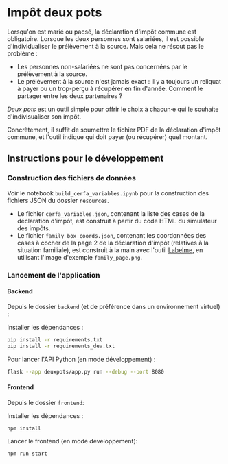 # Impôt deux pots

Lorsqu'on est marié ou pacsé, la déclaration d'impôt commune est obligatoire. Lorsque les deux personnes
sont salariées, il est possible d'individualiser le prélèvement à la source. Mais cela ne résout pas le
problème :
- Les personnes non-salariées ne sont pas concernées par le prélèvement à la source.
- Le prélèvement à la source n'est jamais exact : il y a toujours un reliquat à payer ou un trop-perçu 
à récupérer en fin d'année. Comment le partager entre les deux partenaires ?

_Deux pots_ est un outil simple pour offrir le choix à chacun·e qui le souhaite d'indivisualiser son impôt.

Concrètement, il suffit de soumettre le fichier PDF de la déclaration d'impôt commune, et l'outil indique qui 
doit payer (ou récupérer) quel montant.

## Instructions pour le développement

### Construction des fichiers de données

Voir le notebook `build_cerfa_variables.ipynb` pour la construction des fichiers JSON du dossier `resources`.
- Le fichier `cerfa_variables.json`, contenant la liste des cases de la déclaration d'impôt,
est construit à partir du code HTML du simulateur des impôts.
- Le fichier `family_box_coords.json`, contenant les coordonnées des cases à cocher de la page 2 de la
déclaration d'impôt (relatives à la situation familiale), est construit à la main avec l'outil
[Labelme](https://github.com/wkentaro/labelme), en utilisant l'image d'exemple `family_page.png`.


### Lancement de l'application

#### Backend
Depuis le dossier `backend` (et de préférence dans un environnement virtuel) :

Installer les dépendances :
```bash
pip install -r requirements.txt
pip install -r requirements_dev.txt
```

Pour lancer l'API Python (en mode développement) :
```bash
flask --app deuxpots/app.py run --debug --port 8080
```

#### Frontend
Depuis le dossier `frontend`:

Installer les dépendances :
```bash
npm install
```

Lancer le frontend (en mode développement):
```bash
npm run start
```

